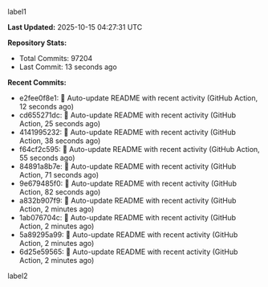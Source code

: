 
label1 
<!-- ACTIVITY_START -->
**Last Updated:** 2025-10-15 04:27:31 UTC

**Repository Stats:**
- Total Commits: 97204
- Last Commit: 13 seconds ago

**Recent Commits:**
- e2fee0f8e1: 🤖 Auto-update README with recent activity (GitHub Action, 12 seconds ago)
- cd655271dc: 🤖 Auto-update README with recent activity (GitHub Action, 25 seconds ago)
- 4141995232: 🤖 Auto-update README with recent activity (GitHub Action, 38 seconds ago)
- f64cf2c595: 🤖 Auto-update README with recent activity (GitHub Action, 55 seconds ago)
- 84891a8b7e: 🤖 Auto-update README with recent activity (GitHub Action, 71 seconds ago)
- 9e679485f0: 🤖 Auto-update README with recent activity (GitHub Action, 82 seconds ago)
- a832b907f9: 🤖 Auto-update README with recent activity (GitHub Action, 2 minutes ago)
- 1ab076704c: 🤖 Auto-update README with recent activity (GitHub Action, 2 minutes ago)
- 5a89295a99: 🤖 Auto-update README with recent activity (GitHub Action, 2 minutes ago)
- 6d25e59565: 🤖 Auto-update README with recent activity (GitHub Action, 2 minutes ago)
<!-- ACTIVITY_END -->

label2

